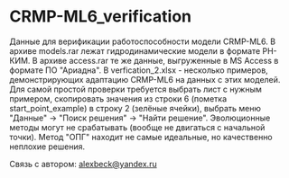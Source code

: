 # CRMP-ML6_verification

Данные для верификации работоспособности модели CRMP-ML6.
В архиве models.rar лежат гидродинамические модели в формате РН-КИМ.
В архиве access.rar те же данные, выгруженные в MS Access в формате ПО "Ариадна".
В verfication_2.xlsx - несколько примеров, демонстрирующих адаптацию CRMP-ML6 на данных с этих моделей.
Для самой простой проверки требуется выбрать лист с нужным примером, скопировать значения из строки 6 (пометка start_point_example) в строку 2 (зелёные ячейки),
выбрать меню  "Данные" -> "Поиск решения" -> "Найти решение".
Эволюционные методы могут не срабатывать (вообще не двигаться с начальной точки). Метод "ОПГ" находит не самые идеальные, но качественно неплохие решения.


Связь с автором: alexbeck@yandex.ru

